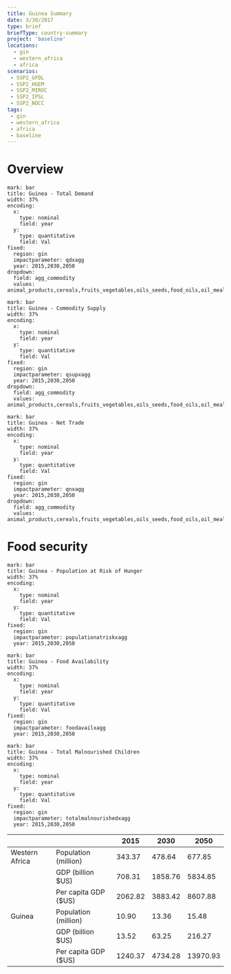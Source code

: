 ```yaml
---
title: Guinea Summary
date: 3/30/2017
type: brief
briefType: country-summary
project: 'baseline'
locations:
  - gin
  - western_africa
  - africa
scenarios:
 - SSP2_GFDL
 - SSP2_HGEM
 - SSP2_MIROC
 - SSP2_IPSL
 - SSP2_NOCC
tags:
 - gin
 - western_africa
 - africa
 - baseline
---
```

# Overview 

```chart
mark: bar
title: Guinea - Total Demand
width: 37%
encoding:
  x:
    type: nominal
    field: year
  y:
    type: quantitative
    field: Val
fixed:
  region: gin
  impactparameter: qdxagg
  year: 2015,2030,2050
dropdown:
  field: agg_commodity
  values: animal_products,cereals,fruits_vegetables,oils_seeds,food_oils,oil_meals,other,pulses,roots_tubers,sugar
```

```chart
mark: bar
title: Guinea - Commodity Supply
width: 37%
encoding:
  x:
    type: nominal
    field: year
  y:
    type: quantitative
    field: Val
fixed:
  region: gin
  impactparameter: qsupxagg
  year: 2015,2030,2050
dropdown:
  field: agg_commodity
  values: animal_products,cereals,fruits_vegetables,oils_seeds,food_oils,oil_meals,other,pulses,roots_tubers,sugar
```

```chart
mark: bar
title: Guinea - Net Trade
width: 37%
encoding:
  x:
    type: nominal
    field: year
  y:
    type: quantitative
    field: Val
fixed:
  region: gin
  impactparameter: qnxagg
  year: 2015,2030,2050
dropdown:
  field: agg_commodity
  values: animal_products,cereals,fruits_vegetables,oils_seeds,food_oils,oil_meals,other,pulses,roots_tubers,sugar
```

# Food security

```chart
mark: bar
title: Guinea - Population at Risk of Hunger
width: 37%
encoding:
  x:
    type: nominal
    field: year
  y:
    type: quantitative
    field: Val
fixed:
  region: gin
  impactparameter: populationatriskxagg
  year: 2015,2030,2050
```

```chart
mark: bar
title: Guinea - Food Availability
width: 37%
encoding:
  x:
    type: nominal
    field: year
  y:
    type: quantitative
    field: Val
fixed:
  region: gin
  impactparameter: foodavailxagg
  year: 2015,2030,2050
```

```chart
mark: bar
title: Guinea - Total Malnourished Children
width: 37%
encoding:
  x:
    type: nominal
    field: year
  y:
    type: quantitative
    field: Val
fixed:
  region: gin
  impactparameter: totalmalnourishedxagg
  year: 2015,2030,2050
```

|   |   | 2015 | 2030 | 2050 |
|---|---|---|---|---|
| Western Africa | Population (million) | 343.37 | 478.64 | 677.85 |
|  | GDP (billion $US) | 708.31 | 1858.76 | 5834.85 |
|  | Per capita GDP ($US) | 2062.82 | 3883.42 | 8607.88 |
| Guinea | Population (million) | 10.90 | 13.36 | 15.48 |
|  | GDP (billion $US) | 13.52 | 63.25 | 216.27 |
|  | Per capita GDP ($US) | 1240.37| 4734.28| 13970.93|